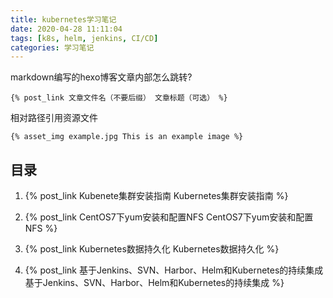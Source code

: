 ```yaml
---
title: kubernetes学习笔记
date: 2020-04-28 11:11:04
tags: [k8s, helm, jenkins, CI/CD]
categories: 学习笔记
---
```


markdown编写的hexo博客文章内部怎么跳转?

`{% post_link 文章文件名（不要后缀） 文章标题（可选） %}`

相对路径引用资源文件

`{% asset_img example.jpg This is an example image %}`

## 目录

1. {% post_link Kubenete集群安装指南 Kubernetes集群安装指南 %}

2. {% post_link CentOS7下yum安装和配置NFS CentOS7下yum安装和配置NFS %}

3. {% post_link Kubernetes数据持久化 Kubernetes数据持久化 %}

4. {% post_link 基于Jenkins、SVN、Harbor、Helm和Kubernetes的持续集成 基于Jenkins、SVN、Harbor、Helm和Kubernetes的持续集成 %}

<!-- more -->
